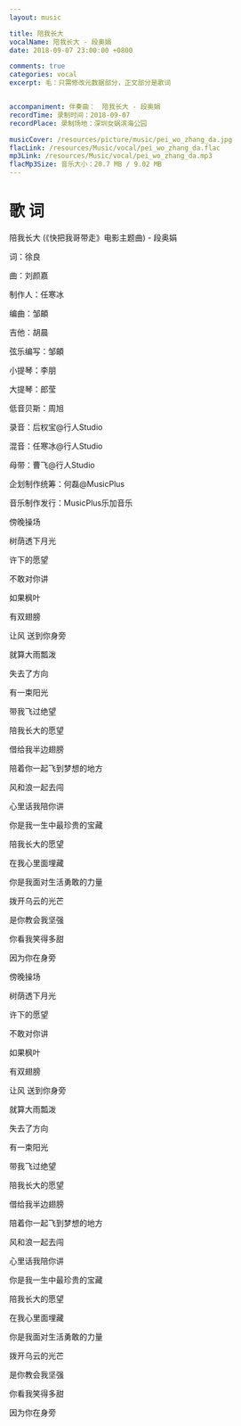 ```yaml
---
layout: music

title: 陪我长大
vocalName: 陪我长大 - 段奥娟
date: 2018-09-07 23:00:00 +0800

comments: true
categories: vocal
excerpt: 毛：只需修改元数据部分，正文部分是歌词


accompaniment: 伴奏曲：　陪我长大 - 段奥娟
recordTime: 录制时间：2018-09-07
recordPlace: 录制场地：深圳女娲滨海公园

musicCover: /resources/picture/music/pei_wo_zhang_da.jpg
flacLink: /resources/Music/vocal/pei_wo_zhang_da.flac
mp3Link: /resources/Music/vocal/pei_wo_zhang_da.mp3
flacMp3Size: 音乐大小：20.7 MB / 9.02 MB
---
```


# 歌 词

陪我长大 (《快把我哥带走》电影主题曲) - 段奥娟

词：徐良

曲：刘颜嘉

制作人：任寒冰

编曲：邹頔

吉他：胡晨

弦乐编写：邹頔

小提琴：李朋

大提琴：郎莹

低音贝斯：周旭

录音：后权宝@行人Studio

混音：任寒冰@行人Studio

母带：曹飞@行人Studio

企划制作统筹：何磊@MusicPlus

音乐制作发行：MusicPlus乐加音乐

傍晚操场

树荫透下月光

许下的愿望

不敢对你讲

如果枫叶

有双翅膀

让风 送到你身旁

就算大雨瓢泼

失去了方向

有一束阳光

带我飞过绝望

陪我长大的愿望

借给我半边翅膀

陪着你一起飞到梦想的地方

风和浪一起去闯

心里话我陪你讲

你是我一生中最珍贵的宝藏

陪我长大的愿望

在我心里面埋藏

你是我面对生活勇敢的力量

拨开乌云的光芒

是你教会我坚强

你看我笑得多甜

因为你在身旁

傍晚操场

树荫透下月光

许下的愿望

不敢对你讲

如果枫叶

有双翅膀

让风 送到你身旁

就算大雨瓢泼

失去了方向

有一束阳光

带我飞过绝望

陪我长大的愿望

借给我半边翅膀

陪着你一起飞到梦想的地方

风和浪一起去闯

心里话我陪你讲

你是我一生中最珍贵的宝藏

陪我长大的愿望

在我心里面埋藏

你是我面对生活勇敢的力量

拨开乌云的光芒

是你教会我坚强

你看我笑得多甜

因为你在身旁
